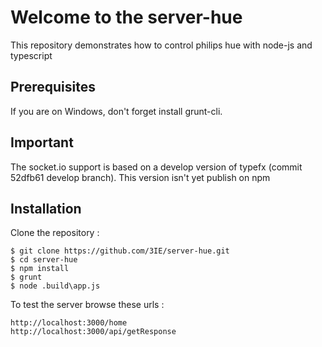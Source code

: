 # Welcome to the server-hue

This repository demonstrates how to control philips hue with node-js and typescript

## Prerequisites
If you are on Windows, don't forget install grunt-cli.

## Important
The socket.io support is based on a develop version of typefx (commit 52dfb61 develop branch). This version isn't yet publish on npm

## Installation
Clone the repository :
```
$ git clone https://github.com/3IE/server-hue.git
$ cd server-hue
$ npm install
$ grunt
$ node .build\app.js
```

To test the server browse these urls :
```
http://localhost:3000/home
http://localhost:3000/api/getResponse
```